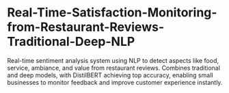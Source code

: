 # Real-Time-Satisfaction-Monitoring-from-Restaurant-Reviews-Traditional-Deep-NLP
Real-time sentiment analysis system using NLP to detect aspects like food, service, ambiance, and value from restaurant reviews. Combines traditional and deep models, with DistilBERT achieving top accuracy, enabling small businesses to monitor feedback and improve customer experience instantly.
